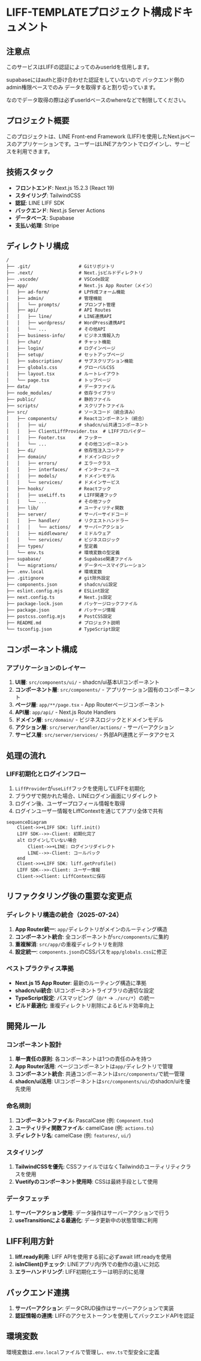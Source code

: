 # LIFF-TEMPLATEプロジェクト構成ドキュメント

## 注意点

このサービスはLIFFの認証によってのみuserIdを信用します。

supabaseにはauthと掛け合わせた認証をしていないので
バックエンド側のadmin権限ベースでのみ
データを取得すると割り切っています。

なのでデータ取得の際は必ずuserIdベースのwhereなどで制限してください。

## プロジェクト概要

このプロジェクトは、LINE Front-end Framework (LIFF)を使用したNext.jsベースのアプリケーションです。ユーザーはLINEアカウントでログインし、サービスを利用できます。

## 技術スタック

- **フロントエンド**: Next.js 15.2.3 (React 19)
- **スタイリング**: TailwindCSS
- **認証**: LINE LIFF SDK
- **バックエンド**: Next.js Server Actions
- **データベース**: Supabase
- **支払い処理**: Stripe

## ディレクトリ構成

```
/
├── .git/                  # Gitリポジトリ
├── .next/                 # Next.jsビルドディレクトリ
├── .vscode/               # VSCode設定
├── app/                   # Next.js App Router（メイン）
│   ├── ad-form/           # LP作成フォーム機能
│   ├── admin/             # 管理機能
│   │   └── prompts/       # プロンプト管理
│   ├── api/               # API Routes
│   │   ├── line/          # LINE連携API
│   │   ├── wordpress/     # WordPress連携API
│   │   └── ...            # その他API
│   ├── business-info/     # ビジネス情報入力
│   ├── chat/              # チャット機能
│   ├── login/             # ログインページ
│   ├── setup/             # セットアップページ
│   ├── subscription/      # サブスクリプション機能
│   ├── globals.css        # グローバルCSS
│   ├── layout.tsx         # ルートレイアウト
│   └── page.tsx           # トップページ
├── data/                  # データファイル
├── node_modules/          # 依存ライブラリ
├── public/                # 静的ファイル
├── scripts/               # スクリプトファイル
├── src/                   # ソースコード（統合済み）
│   ├── components/        # Reactコンポーネント（統合）
│   │   ├── ui/            # shadcn/ui共通コンポーネント
│   │   ├── ClientLiffProvider.tsx  # LIFFプロバイダー
│   │   ├── Footer.tsx     # フッター
│   │   └── ...            # その他コンポーネント
│   ├── di/                # 依存性注入コンテナ
│   ├── domain/            # ドメインロジック
│   │   ├── errors/        # エラークラス
│   │   ├── interfaces/    # インターフェース
│   │   ├── models/        # ドメインモデル
│   │   └── services/      # ドメインサービス
│   ├── hooks/             # Reactフック
│   │   ├── useLiff.ts     # LIFF関連フック
│   │   └── ...            # その他フック
│   ├── lib/               # ユーティリティ関数
│   ├── server/            # サーバーサイドコード
│   │   ├── handler/       # リクエストハンドラー
│   │   │   └── actions/   # サーバーアクション
│   │   ├── middleware/    # ミドルウェア
│   │   └── services/      # ビジネスロジック
│   ├── types/             # 型定義
│   └── env.ts             # 環境変数の型定義
├── supabase/              # Supabase関連ファイル
│   └── migrations/        # データベースマイグレーション
├── .env.local             # 環境変数
├── .gitignore             # git除外設定
├── components.json        # shadcn/ui設定
├── eslint.config.mjs      # ESLint設定
├── next.config.ts         # Next.js設定
├── package-lock.json      # パッケージロックファイル
├── package.json           # パッケージ情報
├── postcss.config.mjs     # PostCSS設定
├── README.md              # プロジェクト説明
└── tsconfig.json          # TypeScript設定
```

## コンポーネント構成

### アプリケーションのレイヤー

1. **UI層**: `src/components/ui/` - shadcn/ui基本UIコンポーネント
2. **コンポーネント層**: `src/components/` - アプリケーション固有のコンポーネント
3. **ページ層**: `app/**/page.tsx` - App Routerページコンポーネント
4. **API層**: `app/api/` - Next.js Route Handlers
5. **ドメイン層**: `src/domain/` - ビジネスロジックとドメインモデル
6. **アクション層**: `src/server/handler/actions/` - サーバーアクション
7. **サービス層**: `src/server/services/` - 外部API連携とデータアクセス

## 処理の流れ

### LIFF初期化とログインフロー

1. `LiffProvider`が`useLiff`フックを使用してLIFFを初期化
2. ブラウザで開かれた場合、LINEログイン画面にリダイレクト
3. ログイン後、ユーザープロフィール情報を取得
4. ログインユーザー情報をLiffContextを通じてアプリ全体で共有

```mermaid
sequenceDiagram
    Client->>+LIFF SDK: liff.init()
    LIFF SDK-->>-Client: 初期化完了
    alt ログインしていない場合
        Client->>+LINE: ログインリダイレクト
        LINE-->>-Client: コールバック
    end
    Client->>+LIFF SDK: liff.getProfile()
    LIFF SDK-->>-Client: ユーザー情報
    Client->>Client: LiffContextに保存
```

## リファクタリング後の重要な変更点

### ディレクトリ構造の統合（2025-07-24）

1. **App Router統一**: `app/`ディレクトリがメインのルーティング構造
2. **コンポーネント統合**: 全コンポーネントが`src/components/`に集約
3. **重複解消**: `src/app/`の重複ディレクトリを削除
4. **設定統一**: `components.json`のCSSパスを`app/globals.css`に修正

### ベストプラクティス準拠

- **Next.js 15 App Router**: 最新のルーティング構造に準拠
- **shadcn/ui統合**: UIコンポーネントライブラリの適切な設定
- **TypeScript設定**: パスマッピング（`@/*` → `./src/*`）の統一
- **ビルド最適化**: 重複ディレクトリ削除によるビルド効率向上

## 開発ルール

### コンポーネント設計

1. **単一責任の原則**: 各コンポーネントは1つの責任のみを持つ
2. **App Router活用**: ページコンポーネントは`app/`ディレクトリで管理
3. **コンポーネント統合**: 共通コンポーネントは`src/components/`で統一管理
4. **shadcn/ui活用**: UIコンポーネントは`src/components/ui/`のshadcn/uiを優先使用

### 命名規則

1. **コンポーネントファイル**: PascalCase (例: `Component.tsx`)
2. **ユーティリティ関数ファイル**: camelCase (例: `actions.ts`)
3. **ディレクトリ名**: camelCase (例: `features/`, `ui/`)

### スタイリング

1. **TailwindCSSを優先**: CSSファイルではなくTailwindのユーティリティクラスを使用
2. **Vuetifyのコンポーネント使用時**: CSSは最終手段として使用

### データフェッチ

1. **サーバーアクション使用**: データ操作はサーバーアクションで行う
2. **useTransitionによる最適化**: データ更新中の状態管理に利用

## LIFF利用方針

1. **liff.ready利用**: LIFF APIを使用する前に必ずawait liff.readyを使用
2. **isInClient()チェック**: LINEアプリ内/外での動作の違いに対応
3. **エラーハンドリング**: LIFF初期化エラーは明示的に処理

## バックエンド連携

1. **サーバーアクション**: データCRUD操作はサーバーアクションで実装
2. **認証情報の連携**: LIFFのアクセストークンを使用してバックエンドAPIを認証

## 環境変数

環境変数は`.env.local`ファイルで管理し、`env.ts`で型安全に定義
